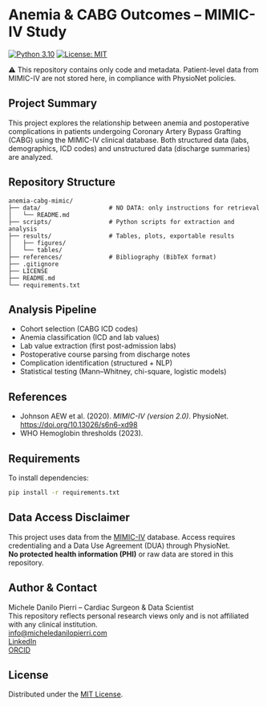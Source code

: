 # Anemia & CABG Outcomes – MIMIC-IV Study

[![Python 3.10](https://img.shields.io/badge/python-3.10-blue.svg)](https://www.python.org/)
[![License: MIT](https://img.shields.io/badge/License-MIT-yellow.svg)](LICENSE)

⚠️ This repository contains only code and metadata. Patient-level data from MIMIC-IV are not stored here, in compliance with PhysioNet policies.

##  Project Summary

This project explores the relationship between anemia and postoperative complications in patients undergoing Coronary Artery Bypass Grafting (CABG) using the MIMIC-IV clinical database. Both structured data (labs, demographics, ICD codes) and unstructured data (discharge summaries) are analyzed.

## Repository Structure

```
anemia-cabg-mimic/
├── data/                   # NO DATA: only instructions for retrieval
│   └── README.md
├── scripts/                # Python scripts for extraction and analysis
├── results/                # Tables, plots, exportable results
│   ├── figures/
│   └── tables/
├── references/             # Bibliography (BibTeX format)
├── .gitignore
├── LICENSE
├── README.md
└── requirements.txt
```

## Analysis Pipeline

- Cohort selection (CABG ICD codes)
- Anemia classification (ICD and lab values)
- Lab value extraction (first post-admission labs)
- Postoperative course parsing from discharge notes
- Complication identification (structured + NLP)
- Statistical testing (Mann–Whitney, chi-square, logistic models)

## References

- Johnson AEW et al. (2020). *MIMIC-IV (version 2.0)*. PhysioNet. https://doi.org/10.13026/s6n6-xd98  
- WHO Hemoglobin thresholds (2023).  

## Requirements

To install dependencies:

```bash
pip install -r requirements.txt
```


## Data Access Disclaimer

This project uses data from the [MIMIC-IV](https://physionet.org/content/mimiciv/) database. Access requires credentialing and a Data Use Agreement (DUA) through PhysioNet.  
**No protected health information (PHI)** or raw data are stored in this repository.

## Author & Contact

Michele Danilo Pierri – Cardiac Surgeon & Data Scientist  
This repository reflects personal research views only and is not affiliated with any clinical institution.  
info@micheledanilopierri.com  
[LinkedIn](https://www.linkedin.com/)  
[ORCID](https://orcid.org/)  


## License

Distributed under the [MIT License](LICENSE).
